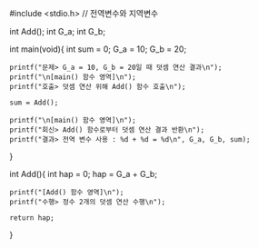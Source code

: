 #include <stdio.h>
// 전역변수와 지역변수

int Add();
int G_a;
int G_b;

int main(void){
    int sum = 0;
    G_a = 10;
    G_b = 20;

    printf("문제> G_a = 10, G_b = 20일 때 덧셈 연산 결과\n");
    printf("\n[main() 함수 영역]\n");
    printf("호출> 덧셈 연산 위해 Add() 함수 호출\n");

    sum = Add();

    printf("\n[main() 함수 영역]\n");
    printf("회신> Add() 함수로부터 덧셈 연산 결과 반환\n");
    printf("결과> 전역 변수 사용 : %d + %d = %d\n", G_a, G_b, sum);
}

int Add(){
    int hap = 0;
    hap = G_a + G_b;

    printf("[Add() 함수 영역]\n");
    printf("수행> 정수 2개의 덧셈 연산 수행\n");

    return hap;
}
